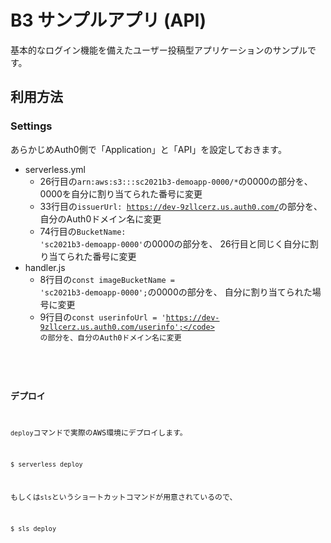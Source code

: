 <!--
title: 'seccamp B3 demo app'
description: 'This app demonstrates how to make micro blog'
layout: Doc
framework: v2
platform: AWS
language: nodeJS
-->

# B3 サンプルアプリ (API)

基本的なログイン機能を備えたユーザー投稿型アプリケーションのサンプルです。

## 利用方法

### Settings

あらかじめAuth0側で「Application」と「API」を設定しておきます。

* serverless.yml
  * 26行目の<code>arn:aws:s3:::sc2021b3-demoapp-0000/*</code>の0000の部分を、
    0000を自分に割り当てられた番号に変更
  * 33行目の<code>issuerUrl: https://dev-9zllcerz.us.auth0.com/</code>の部分を、
    自分のAuth0ドメイン名に変更
  * 74行目の<code>BucketName: 'sc2021b3-demoapp-0000'</code>の0000の部分を、
    26行目と同じく自分に割り当てられた番号に変更
* handler.js
  * 8行目の<code>const imageBucketName = 'sc2021b3-demoapp-0000';</code>の0000の部分を、
    自分に割り当てられた場号に変更
  * 9行目の<code>const userinfoUrl = 'https://dev-9zllcerz.us.auth0.com/userinfo';</code>
    の部分を、自分のAuth0ドメイン名に変更


### デプロイ

`deploy`コマンドで実際のAWS環境にデプロイします。

```
$ serverless deploy
```

もしくは`sls`というショートカットコマンドが用意されているので、

```
$ sls deploy
```
